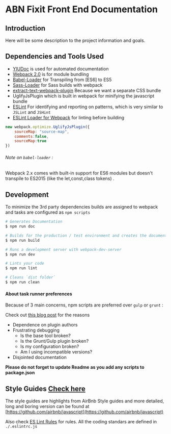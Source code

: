# ABN Fixit Front End Documentation

## Introduction
Here will be some description to the project information and goals.

## Dependencies and Tools Used

* [YIUDoc](https://github.com/yui/yuidoc) is used for automated documentation
* [Webpack 2.0](https://webpack.js.org/) is for module bundling
* [Babel-Loader](https://github.com/babel/babel-loader) for Transpiling from [ES6] to ES5
* [Sass-Loader](https://github.com/webpack-contrib/sass-loader) for Sass builds with webpack
* [extract-text-webpack-plugin](https://github.com/webpack-contrib/extract-text-webpack-plugin) Because we want a separate CSS bundle
* UglifyJsPlugin which is built in webpack for minifying the javascript bundle
* [ESLint](http://eslint.org) For identifying and reporting on patterns, which is very similar to `JSLint` and `JSHint`
* [ESLint Loader for Webpack](https://github.com/MoOx/eslint-loader) for linting before building


```js
new webpack.optimize.UglifyJsPlugin({
    sourceMap: "source-map",
    comments:false,
    sourceMap:true
})
```

###### Note on `babel-loader` :

Webpack 2.x comes with built-in support for ES6 modules but doesn't
transpile to ES2015 (like the let,const,class tokens) .

## Development

To minimize the 3rd party dependencies builds are assigned to webpack and tasks are configured
as `npm scripts`

```sh
# Generates Documentation
$ npm run doc

# Builds for the production / test environment and creates the documentation
$ npm run build

# Runs a development server with webpack-dev-server
$ npm run dev

# Lints your code
$ npm run lint

# Cleans `dist folder`
$ npm run clean

```

#### About task runner preferences
Because of 3 main concerns, npm scripts are preferred over `gulp` or `grunt` :

Check out [this blog post](https://medium.freecodecamp.com/why-i-left-gulp-and-grunt-for-npm-scripts-3d6853dd22b8) for the reasons

* Dependence on plugin authors
* Frustrating debugging
  * Is the base tool broken?
  * Is the Grunt/Gulp plugin broken?
  * Is my configuration broken?
  * Am I using incompatible versions?
* Disjointed documentation

**Please do not forget to update Readme as you add any scripts to package.json**

## Style Guides [Check here](Styleguides.md)

The style guides are highlights from AirBnb Style guides and more detailed, long and boring version can be found at [https://github.com/airbnb/javascript](https://github.com/airbnb/javascript)

Also check [ES Lint Rules](http://eslint.org/docs/rules/) for rules.
All the coding standars are defined in `./.eslintrc.js`

